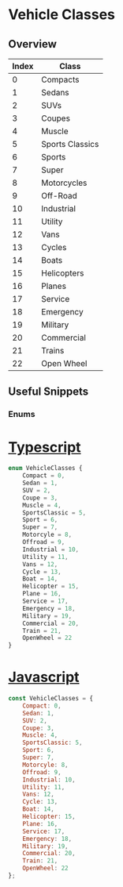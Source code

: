 ﻿# Vehicle Classes
## Overview
| Index | Class |
| ----- | ----- |
| 0 | Compacts |
| 1 | Sedans |
| 2 | SUVs |
| 3 | Coupes |
| 4 | Muscle |
| 5 | Sports Classics |
| 6 | Sports |
| 7 | Super |
| 8 | Motorcycles |
| 9 | Off-Road |
| 10 | Industrial |
| 11 | Utility |
| 12 | Vans |
| 13 | Cycles |
| 14 | Boats |
| 15 | Helicopters |
| 16 | Planes |
| 17 | Service |
| 18 | Emergency |
| 19 | Military |
| 20 | Commercial |
| 21 | Trains |
| 22 | Open Wheel |
## Useful Snippets
### Enums
# [Typescript](#tab/tabid-1)
```ts
enum VehicleClasses {
    Compact = 0,
    Sedan = 1,
    SUV = 2,
    Coupe = 3,
    Muscle = 4,
    SportsClassic = 5,
    Sport = 6,
    Super = 7,
    Motorcyle = 8,
    Offroad = 9,
    Industrial = 10,
    Utility = 11,
    Vans = 12,
    Cycle = 13,
    Boat = 14,
    Helicopter = 15,
    Plane = 16,
    Service = 17,
    Emergency = 18,
    Military = 19,
    Commercial = 20,
    Train = 21,
    OpenWheel = 22
}
```
# [Javascript](#tab/tabid-2)
```js
const VehicleClasses = {
    Compact: 0,
    Sedan: 1,
    SUV: 2,
    Coupe: 3,
    Muscle: 4,
    SportsClassic: 5,
    Sport: 6,
    Super: 7,
    Motorcyle: 8,
    Offroad: 9,
    Industrial: 10,
    Utility: 11,
    Vans: 12,
    Cycle: 13,
    Boat: 14,
    Helicopter: 15,
    Plane: 16,
    Service: 17,
    Emergency: 18,
    Military: 19,
    Commercial: 20,
    Train: 21,
    OpenWheel: 22
};
```